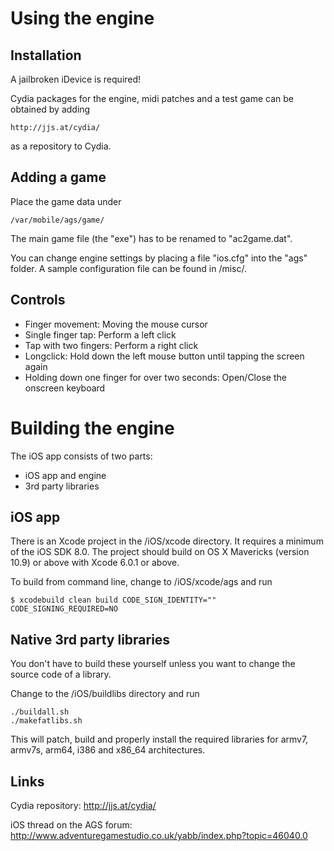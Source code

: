 # Using the engine

## Installation

A jailbroken iDevice is required!

Cydia packages for the engine, midi patches and a test game can be obtained
by adding

    http://jjs.at/cydia/

as a repository to Cydia.


## Adding a game

Place the game data under

    /var/mobile/ags/game/

The main game file (the "exe") has to be renamed to "ac2game.dat".

You can change engine settings by placing a file "ios.cfg" into the
"ags" folder. A sample configuration file can be found in <SOURCE>/misc/.


## Controls

-   Finger movement: Moving the mouse cursor
-   Single finger tap: Perform a left click
-   Tap with two fingers: Perform a right click
-   Longclick: Hold down the left mouse button until tapping the screen again
-   Holding down one finger for over two seconds: Open/Close the onscreen keyboard


# Building the engine

The iOS app consists of two parts:

-   iOS app and engine
-   3rd party libraries


## iOS app

There is an Xcode project in the <SOURCE>/iOS/xcode directory. It requires a
minimum of the iOS SDK 8.0. The project should build on OS X Mavericks (version
10.9) or above with Xcode 6.0.1 or above.

To build from command line, change to <SOURCE>/iOS/xcode/ags and run

    $ xcodebuild clean build CODE_SIGN_IDENTITY="" CODE_SIGNING_REQUIRED=NO


## Native 3rd party libraries

You don't have to build these yourself unless you want to change the source code of
a library.

Change to the <SOURCE>/iOS/buildlibs directory and run

    ./buildall.sh
    ./makefatlibs.sh

This will patch, build and properly install the required libraries for
armv7, armv7s, arm64, i386 and x86_64 architectures.



## Links

Cydia repository: http://jjs.at/cydia/

iOS thread on the AGS forum: http://www.adventuregamestudio.co.uk/yabb/index.php?topic=46040.0
